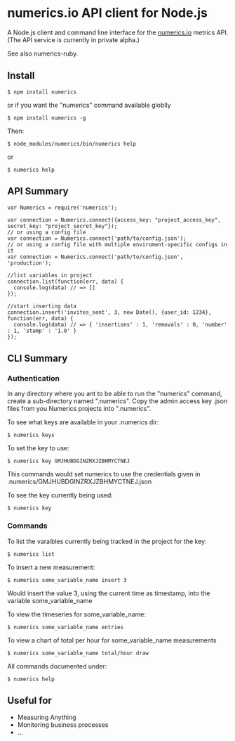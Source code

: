 # numerics.io API client for Node.js

A Node.js client and command line interface for the [numerics.io](https://numerics.io/) metrics API. (The API service is currently in private alpha.)

See also numerics-ruby.

## Install

    $ npm install numerics

or if you want the "numerics" command available globlly

    $ npm install numerics -g

Then:

    $ node_modules/numerics/bin/numerics help

or

    $ numerics help

## API Summary

    var Numerics = require('numerics');
    
    var connection = Numerics.connect({access_key: "project_access_key", secret_key: "project_secret_key"});
    // or using a config file
    var connection = Numerics.connect('path/to/config.json');
    // or using a config file with multiple enviroment-specific configs in it
    var connection = Numerics.connect('path/to/config.json', 'production');

    //list variables in project
    connection.list(function(err, data) {
      console.log(data) // => []
    });

    //start inserting data
    connection.insert('invites_sent', 3, new Date(), {user_id: 1234}, function(err, data) {
      console.log(data) // => { 'insertions' : 1, 'removals' : 0, 'number' : 1, 'stamp' : '1.0' }
    });


## CLI Summary

### Authentication

In any directory where you ant to be able to run the "numerics" command, create a sub-directory named ".numerics". Copy the admin access key .json files from you Numerics projects into ".numerics".

To see what keys are available in your .numerics dir:

    $ numerics keys

To set the key to use:

    $ numerics key GMJHUBDGINZRXJZBHMYCTNEJ

This commands would set numerics to use the credentials given in .numerics/GMJHUBDGINZRXJZBHMYCTNEJ.json

To see the key currently being used:

    $ numerics key

### Commands

To list the varaibles currently being tracked in the project for the key:

    $ numerics list

To insert a new measurement:

    $ numerics some_variable_name insert 3

Would insert the value 3, using the current time as timestamp, into the variable some_variable_name

To view the timeseries for some_variable_name:

    $ numerics some_variable_name entries

To view a chart of total per hour for some_variable_name measurements

    $ numerics some_variable_name total/hour draw

All commands documented under:

    $ numerics help


## Useful for

  * Measuring Anything
  * Monitoring business processes
  * ...
